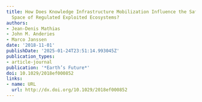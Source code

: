 ```yaml
---
title: How Does Knowledge Infrastructure Mobilization Influence the Safe Operating
  Space of Regulated Exploited Ecosystems?
authors:
- Jean‐Denis Mathias
- John M. Anderies
- Marco Janssen
date: '2018-11-01'
publishDate: '2025-01-24T23:51:14.993045Z'
publication_types:
- article-journal
publication: '*Earth’s Future*'
doi: 10.1029/2018ef000852
links:
- name: URL
  url: http://dx.doi.org/10.1029/2018ef000852
---
```

